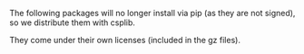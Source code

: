 The following packages will no longer install via pip (as they are not signed), so we distribute them with csplib.

They come under their own licenses (included in the gz files).